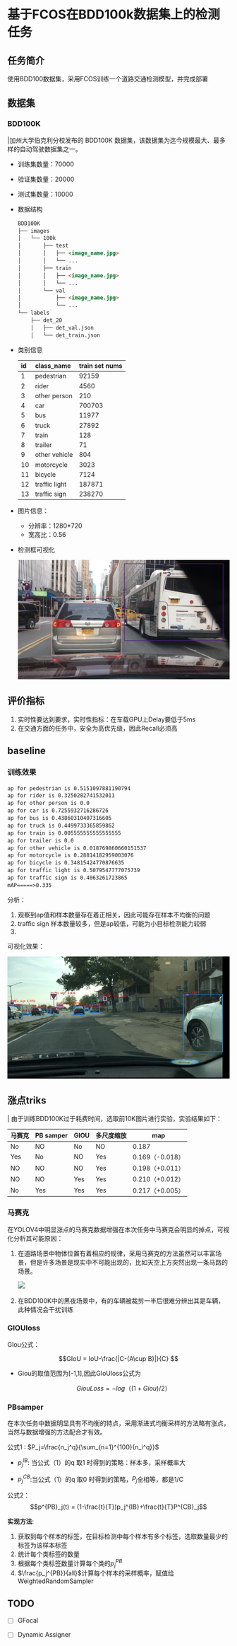 # 基于FCOS在BDD100k数据集上的检测任务

## 任务简介

使用BDD100数据集，采用FCOS训练一个道路交通检测模型，并完成部署

## 数据集

### BDD100K

|加州大学伯克利分校发布的 BDD100K 数据集，该数据集为迄今规模最大、最多样的自动驾驶数据集之一。

* 训练集数量：70000

* 验证集数量：20000

* 测试集数量：10000

* 数据结构

  ```markdown
  BDD100K
  ├── images
  │   └── 100k
  │       ├── test
  │       │   ├── <image_name.jpg>
  │       │   └── ...
  │       ├── train
  │       │   ├── <image_name.jpg>
  │       │   └── ...
  │       └── val
  │           ├── <image_name.jpg>
  │           └── ...
  └── labels
      ├── det_20
      │   ├── det_val.json
      │   └── det_train.json
  ```

* 类别信息

  | id   | class_name    | train set nums |
  | ---- | ------------- | -------------- |
  | 1    | pedestrian    | 92159          |
  | 2    | rider         | 4560           |
  | 3    | other person  | 210            |
  | 4    | car           | 700703         |
  | 5    | bus           | 11977          |
  | 6    | truck         | 27892          |
  | 7    | train         | 128            |
  | 8    | trailer       | 71             |
  | 9    | other vehicle | 804            |
  | 10   | motorcycle    | 3023           |
  | 11   | bicycle       | 7124           |
  | 12   | traffic light | 187871         |
  | 13   | traffic sign  | 238270         |

* 图片信息：

  * 分辨率：1280*720
  * 宽高比：0.56

* 检测框可视化

  ![](./images/0010bf16-a457685b.jpg)
  
  

## 评价指标

1. 实时性要达到要求，实时性指标：在车载GPU上Delay要低于5ms
2. 在交通方面的任务中，安全为高优先级，因此Recall必须高

## baseline

### 训练效果

~~~txt
ap for pedestrian is 0.5151097881190794
ap for rider is 0.3250282741532011
ap for other person is 0.0
ap for car is 0.7255932716286726
ap for bus is 0.43860310407316605
ap for truck is 0.4499733365859862
ap for train is 0.005555555555555555
ap for trailer is 0.0
ap for other vehicle is 0.018769860660151537
ap for motorcycle is 0.28814182959003076
ap for bicycle is 0.34815424770876635
ap for traffic light is 0.5079547777075739
ap for traffic sign is 0.4063261723865
mAP=====>0.335
~~~

分析：

1. 观察到ap值和样本数量存在着正相关，因此可能存在样本不均衡的问题
2. traffic sign 样本数量较多，但是ap较低，可能为小目标检测能力较弱
3. 

可视化效果：

![](./images/infer_baseline/cac32276-cf233a28.jpg)

## 涨点triks

| 由于训练BDD100K过于耗费时间，选取前10K图片进行实验，实验结果如下：

| 马赛克 | PB samper | GIOU | 多尺度缩放 | map             |
| ------ | --------- | ---- | ---------- | --------------- |
| No     | NO        | No   | NO         | 0.187           |
| Yes    | No        | NO   | Yes        | 0.169（-0.018） |
| NO     | NO        | NO   | Yes        | 0.198（+0.011） |
| NO     | NO        | Yes  | Yes        | 0.210（+0.012） |
| No     | Yes       | Yes  | Yes        | 0.217（+0.005） |

### 马赛克

在YOLOV4中明显涨点的马赛克数据增强在本次任务中马赛克会明显的掉点，可视化分析其可能原因：

1. 在道路场景中物体位置有着相应的规律，采用马赛克的方法虽然可以丰富场景，但是许多场景是现实中不可能出现的，比如天空上方突然出现一条马路的场景。

   ![](../../liwin/git/images/29.jpg)

2. 在BDD100K中的黑夜场景中，有的车辆被裁剪一半后很难分辨出其是车辆，此种情况会干扰训练

### GIOUloss

GIou公式：

$$GIoU = IoU-\frac{|C-(A\cup B)|}{C}  $$

* Giou的取值范围为[-1,1],因此GIoUloss公式为

  $$GiouLoss = -log（(1+Giou)/2）$$

### PBsamper

在本次任务中数据明显具有不均衡的特点，采用渐进式均衡采样的方法略有涨点，当然与数据增强的方法配合才有效。

公式1  : $P_j=\frac{n_j^q}{\sum_{n=1}^{100}{n_i^q}}$

* $p_j^{IB}$: 当公式（1）的q 取1 时得到的策略：样本多，采样概率大

* $p_j^{CB}$:当公式（1）的q 取0 时得到的策略，$P_j$全相等，都是1/C

公式2： $$p^{PB}_j(t) = (1-\frac{t}{T})p_j^{IB}+\frac{t}{T}P^{CB}_j$$

**实现方法**:

1. 获取到每个样本的标签，在目标检测中每个样本有多个标签，选取数量最少的标签为该样本标签
2. 统计每个类标签的数量
3. 根据每个类标签数量计算每个类的$p_j^{PB}$ 
4. $\frac{p_j^{PB}}{all}$计算每个样本的采样概率，赋值给WeightedRandomSampler

## TODO

- [ ] GFocal

- [ ] Dynamic Assigner


